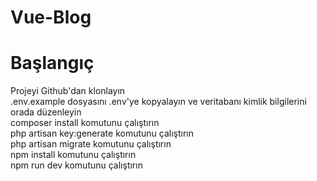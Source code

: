 # Vue-Blog
# Başlangıç
Projeyi Github'dan klonlayın <br>
.env.example dosyasını .env'ye kopyalayın ve veritabanı kimlik bilgilerini orada düzenleyin<br>
composer install komutunu çalıştırın<br>
php artisan key:generate komutunu çalıştırın<br>
php artisan migrate komutunu çalıştırın<br>
npm install komutunu çalıştırın<br>
npm run dev komutunu çalıştırın
